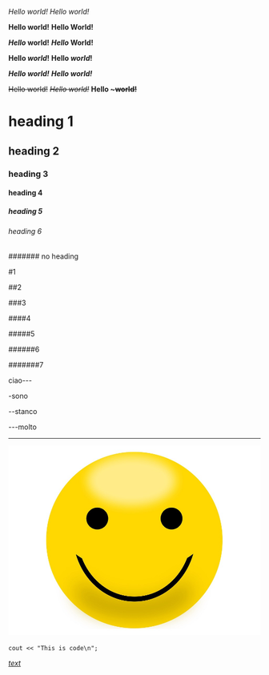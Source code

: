 *Hello world!*
_Hello world!_

**Hello world!**
__Hello World!__

**_Hello_ world!**
__*Hello* World!__

**Hello _world_!**
__Hello *world*!__

***Hello world!***
___Hello world!___

~~Hello world!~~
~~*Hello world!*~~
**Hello ~~~world!~~**

#

####

####  
# heading 1
## heading 2
### heading 3
#### heading 4
##### heading 5
###### heading 6
####### no heading



#1

##2

###3

####4

#####5

######6

#######7


ciao---

-sono

--stanco

---molto

---

![Hello world]( ./hi.jpg "World")

`cout << "This is code\n";`

[*text*]( ./hi.jpg "title")
